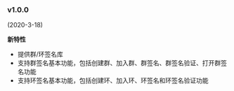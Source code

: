 ### v1.0.0

(2020-3-18)

**新特性**

- 提供群/环签名库
- 支持群签名基本功能，包括创建群、加入群、群签名、群签名验证、打开群签名功能
- 支持环签名基本功能，包括创建环、加入环、环签名和环签名验证功能
